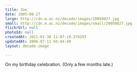 ```yaml
---
title: Zoe
date: 2005-08-27
large: http://cdn.m.ac.nz/decade/images/20050827.jpg
small: http://cdn.m.ac.nz/decade/images/small/20050827.jpg
flickrUrl: null
photoId: null
createdAt: 2011-01-30 11:07:19.379293
updatedAt: 2006-07-11 04:44:49
layout: decade-image

---
```

On my birthday celebration. (Only a few months late.)
